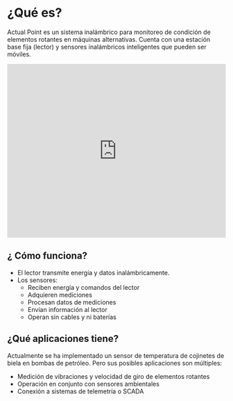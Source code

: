 # ¿Qué es?

Actual Point es un sistema inalámbrico para monitoreo de condición de elementos rotantes en máquinas alternativas. Cuenta con una estación base fija (lector) y sensores inalámbricos inteligentes que pueden ser móviles.

<iframe height="400px" width="100%" src="https://drive.google.com/file/d/1KCQgXsOTsYD9af8p2BCvP6TvXYcFDHPF/preview" frameborder="0" allowfullscreen="true"> </iframe>

## ¿ Cómo funciona?

* El lector transmite energía y datos inalámbricamente.
* Los sensores:
  * Reciben energía y comandos del lector
  * Adquieren mediciones
  * Procesan datos de mediciones
  * Envían información al lector
  * Operan sin cables y ni baterías

## ¿Qué aplicaciones tiene?

Actualmente se ha implementado un sensor de temperatura de cojinetes de biela en bombas de petróleo. Pero sus posibles aplicaciones son múltiples:
* Medición de vibraciones y velocidad de giro de elementos rotantes
* Operación en conjunto con sensores ambientales
* Conexión a sistemas de telemetría o SCADA



